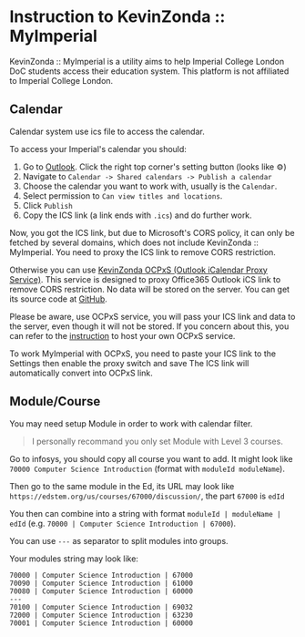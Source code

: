 # Instruction to KevinZonda :: MyImperial

KevinZonda :: MyImperial is a utility aims to help Imperial College London DoC students access their education system. This platform is not affiliated to Imperial College London.

## Calendar

Calendar system use ics file to access the calendar.

To access your Imperial's calendar you should:
1. Go to [Outlook](https://outlook.office.com/mail/). Click the right top corner's setting button (looks like ⚙️)
2. Navigate to `Calendar -> Shared calendars -> Publish a calendar`
3. Choose the calendar you want to work with, usually is the `Calendar`.
4. Select permission to `Can view titles and locations`.
5. Click `Publish`
6. Copy the ICS link (a link ends with `.ics`) and do further work.

Now, you got the ICS link, but due to Microsoft's CORS policy, it can only be fetched by several domains, which does not include KevinZonda :: MyImperial. You need to proxy the ICS link to remove CORS restriction.

Otherwise you can use [KevinZonda OCPxS (Outlook iCalendar Proxy Service)](https://ical.kevinzonda.com/). This service is designed to proxy Office365 Outlook iCS link to remove CORS restriction. No data will be stored on the server. You can get its source code at [GitHub](https://github.com/KevinZonda/MyImperial/tree/master/outlookICalProxy).

Please be aware, use OCPxS service, you will pass your ICS link and data to the server, even though it will not be stored. If you concern about this, you can refer to the [instruction](./OCPxS.md) to host your own OCPxS service.

To work MyImperial with OCPxS, you need to paste your ICS link to the Settings then enable the proxy switch and save The ICS link will automatically convert into OCPxS link.

## Module/Course

You may need setup Module in order to work with calendar filter.

> I personally recommand you only set Module with Level 3 courses.

Go to infosys, you should copy all course you want to add. It might look like `70000 Computer Science Introduction` (format with `moduleId moduleName`).

Then go to the same module in the Ed, its URL may look like `https://edstem.org/us/courses/67000/discussion/`, the part `67000` is `edId`

You then can combine into a string with format `moduleId | moduleName | edId` (e.g. `70000 | Computer Science Introduction | 67000`).

You can use `---` as separator to split modules into groups.

Your modules string may look like:

```
70000 | Computer Science Introduction | 67000
70090 | Computer Science Introduction | 61000
70080 | Computer Science Introduction | 60000
---
70100 | Computer Science Introduction | 69032
72000 | Computer Science Introduction | 63230
70001 | Computer Science Introduction | 60000

```



